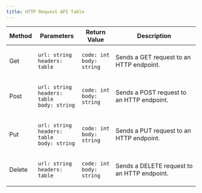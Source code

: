 ```yaml
---
title: HTTP Request API Table
---
```


| Method | Parameters                                                                                  | Return Value                                               | Description                                 |
| ------ | ------------------------------------------------------------------------------------------- | ---------------------------------------------------------- | ------------------------------------------- |
| Get    | <p><code>url: string</code><br><code>headers: table</code></p>                              | <p><code>code: int</code><br><code>body: string</code></p> | Sends a GET request to an HTTP endpoint.    |
| Post   | <p><code>url: string</code><br><code>headers: table</code><br><code>body: string</code></p> | <p><code>code: int</code><br><code>body: string</code></p> | Sends a POST request to an HTTP endpoint.   |
| Put    | <p><code>url: string</code><br><code>headers: table</code><br><code>body: string</code></p> | <p><code>code: int</code><br><code>body: string</code></p> | Sends a PUT request to an HTTP endpoint.    |
| Delete | <p><code>url: string</code><br><code>headers: table</code></p>                              | <p><code>code: int</code><br><code>body: string</code></p> | Sends a DELETE request to an HTTP endpoint. |
